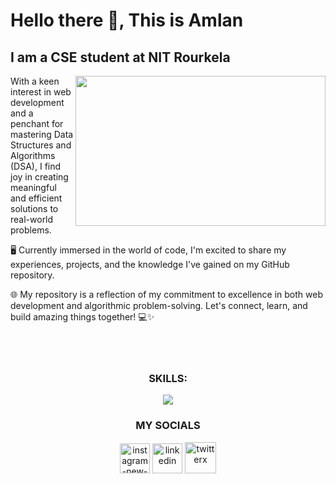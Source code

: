 # Hello there 👋, This is Amlan
## I am a CSE student at NIT Rourkela
<img  width="400" height="240" align="right" src="https://img.freepik.com/premium-vector/software-development-programming-language-coding_284092-33.jpg">

 With a keen interest in web development and a penchant for mastering Data Structures and Algorithms (DSA), I find joy in creating meaningful and efficient solutions to real-world problems.

🖥️ Currently immersed in the world of code, I'm excited to share my experiences, projects, and the knowledge I've gained on my GitHub repository. 

🌐 My repository is a reflection of my commitment to excellence in both web development and algorithmic problem-solving. Let's connect, learn, and build amazing things together! 💻✨
<br /><br /><br /><br />
<h3 align="center">SKILLS:</h3>
<p align="center">
  <a href="https://skillicons.dev">
    <img src="https://skillicons.dev/icons?i=c,cpp,html,css,tailwind,js,react,nextjs,github&perline=5" />
  </a>
</p>
<h3 align="center">MY SOCIALS</h3>
<p align="center">
<a href="https://www.instagram.com/amlan_sarangi23/" target="blank" ><img width="48" height="48" src="https://img.icons8.com/color/48/instagram-new--v1.png" alt="instagram-new--v1"/></a>
<a href="https://www.linkedin.com/in/amlan-sarangi-a0236125b/" target="blank" ><img width="48" height="48" src="https://img.icons8.com/color/48/linkedin.png" alt="linkedin"/></a>
<a href="https://twitter.com/AmlanSarangi3" target="blank" ><img width="50" height="50" src="https://img.icons8.com/ios-filled/50/FFFFFF/twitterx.png" alt="twitterx"/></a>

